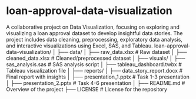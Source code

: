# loan-approval-data-visualization
A collaborative project on Data Visualization, focusing on exploring and visualizing a loan approval dataset to develop insightful data stories. The project includes data cleaning, preprocessing, exploratory data analysis, and interactive visualizations using Excel, SAS, and Tableau.
loan-approval-data-visualization/
│
├── data/
│   ├── raw_data.xlsx            # Raw dataset
│   ├── cleaned_data.xlsx        # Cleaned/preprocessed dataset
│
├── visuals/
│   ├── sas_analysis.sas         # SAS analysis script
│   ├── tableau_dashboard.twbx   # Tableau visualization file
│
├── reports/
│   ├── data_story_report.docx   # Final report with insights
│   ├── presentation_1.pptx      # Task 1-3 presentation
│   ├── presentation_2.pptx      # Task 4-6 presentation
│
├── README.md                    # Overview of the project
├── LICENSE                      # License for the repository
